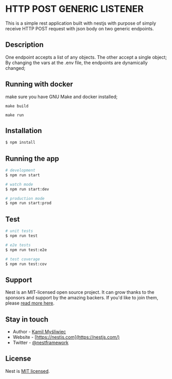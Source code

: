 # HTTP POST GENERIC LISTENER

This is a simple rest application built with nestjs with purpose of simply receive HTTP POST request with json body on two generic endpoints.

## Description

One endpoint accepts a list of any objects. The other accept a single object;
By changing the vars at the .env file, the endpoints are dynamically changed;


## Running with docker
make sure you have GNU Make and docker installed;

```
make build
```

```
make run
```


## Installation

```bash
$ npm install
```

## Running the app

```bash
# development
$ npm run start

# watch mode
$ npm run start:dev

# production mode
$ npm run start:prod
```

## Test

```bash
# unit tests
$ npm run test

# e2e tests
$ npm run test:e2e

# test coverage
$ npm run test:cov
```

## Support

Nest is an MIT-licensed open source project. It can grow thanks to the sponsors and support by the amazing backers. If you'd like to join them, please [read more here](https://docs.nestjs.com/support).

## Stay in touch

- Author - [Kamil Myśliwiec](https://kamilmysliwiec.com)
- Website - [https://nestjs.com](https://nestjs.com/)
- Twitter - [@nestframework](https://twitter.com/nestframework)

## License

Nest is [MIT licensed](LICENSE).
